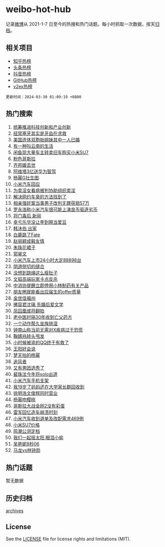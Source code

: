 # weibo-hot-hub

记录[微博](https://www.weibo.com)从 2021-1-7 日至今的热搜和热门话题。每小时抓取一次数据，按天[归档](archives)。

## 相关项目

- [知乎热榜](https://github.com/lonnyzhang423/zhihu-hot-hub)
- [头条热榜](https://github.com/lonnyzhang423/toutiao-hot-hub)
- [抖音热榜](https://github.com/lonnyzhang423/douyin-hot-hub)
- [GitHub热榜](https://github.com/lonnyzhang423/github-hot-hub)
- [v2ex热榜](https://github.com/lonnyzhang423/v2ex-hot-hub)


`更新时间：2024-03-30 01:09:19 +0800`

## 热门搜索

1. [统筹推进科技创新和产业创新](https://m.weibo.cn/search?containerid=100103type%3D1%26t%3D10%26q%3D%23%E7%BB%9F%E7%AD%B9%E6%8E%A8%E8%BF%9B%E7%A7%91%E6%8A%80%E5%88%9B%E6%96%B0%E5%92%8C%E4%BA%A7%E4%B8%9A%E5%88%9B%E6%96%B0%23&stream_entry_id=51&isnewpage=1&extparam=seat%3D1%26filter_type%3Drealtimehot%26c_type%3D51%26stream_entry_id%3D51%26pos%3D0%26q%3D%2523%25E7%25BB%259F%25E7%25AD%25B9%25E6%258E%25A8%25E8%25BF%259B%25E7%25A7%2591%25E6%258A%2580%25E5%2588%259B%25E6%2596%25B0%25E5%2592%258C%25E4%25BA%25A7%25E4%25B8%259A%25E5%2588%259B%25E6%2596%25B0%2523%26dgr%3D0%26cate%3D10103%26display_time%3D1711732158%26pre_seqid%3D17117321585030437704)
1. [经常塞牙其实是牙齿在求救](https://m.weibo.cn/search?containerid=100103type%3D1%26t%3D10%26q%3D%23%E7%BB%8F%E5%B8%B8%E5%A1%9E%E7%89%99%E5%85%B6%E5%AE%9E%E6%98%AF%E7%89%99%E9%BD%BF%E5%9C%A8%E6%B1%82%E6%95%91%23&stream_entry_id=31&isnewpage=1&extparam=seat%3D1%26realpos%3D1%26band_rank%3D1%26pos%3D0%26c_type%3D31%26cate%3D5001%26lcate%3D5001%26stream_entry_id%3D31%26filter_type%3Drealtimehot%26q%3D%2523%25E7%25BB%258F%25E5%25B8%25B8%25E5%25A1%259E%25E7%2589%2599%25E5%2585%25B6%25E5%25AE%259E%25E6%2598%25AF%25E7%2589%2599%25E9%25BD%25BF%25E5%259C%25A8%25E6%25B1%2582%25E6%2595%2591%2523%26flag%3D2%26dgr%3D0%26display_time%3D1711732158%26pre_seqid%3D17117321585030437704)
1. [美国连体双胞胎姐妹其中一人已婚](https://m.weibo.cn/search?containerid=100103type%3D1%26t%3D10%26q%3D%23%E7%BE%8E%E5%9B%BD%E8%BF%9E%E4%BD%93%E5%8F%8C%E8%83%9E%E8%83%8E%E5%A7%90%E5%A6%B9%E5%85%B6%E4%B8%AD%E4%B8%80%E4%BA%BA%E5%B7%B2%E5%A9%9A%23&stream_entry_id=31&isnewpage=1&extparam=seat%3D1%26realpos%3D2%26band_rank%3D2%26pos%3D1%26c_type%3D31%26cate%3D5001%26lcate%3D5001%26stream_entry_id%3D31%26filter_type%3Drealtimehot%26q%3D%2523%25E7%25BE%258E%25E5%259B%25BD%25E8%25BF%259E%25E4%25BD%2593%25E5%258F%258C%25E8%2583%259E%25E8%2583%258E%25E5%25A7%2590%25E5%25A6%25B9%25E5%2585%25B6%25E4%25B8%25AD%25E4%25B8%2580%25E4%25BA%25BA%25E5%25B7%25B2%25E5%25A9%259A%2523%26flag%3D2%26dgr%3D0%26display_time%3D1711732158%26pre_seqid%3D17117321585030437704)
1. [有一种叫云南的生活](https://m.weibo.cn/search?containerid=100103type%3D1%26t%3D10%26q%3D%23%E6%9C%89%E4%B8%80%E7%A7%8D%E5%8F%AB%E4%BA%91%E5%8D%97%E7%9A%84%E7%94%9F%E6%B4%BB%23&stream_entry_id=31&isnewpage=1&extparam=seat%3D1%26realpos%3D3%26band_rank%3D3%26pos%3D2%26c_type%3D31%26cate%3D5001%26lcate%3D5001%26stream_entry_id%3D31%26filter_type%3Drealtimehot%26q%3D%2523%25E6%259C%2589%25E4%25B8%2580%25E7%25A7%258D%25E5%258F%25AB%25E4%25BA%2591%25E5%258D%2597%25E7%259A%2584%25E7%2594%259F%25E6%25B4%25BB%2523%26flag%3D0%26dgr%3D0%26display_time%3D1711732158%26pre_seqid%3D17117321585030437704)
1. [闲鱼现大量车主转卖旧车购买小米SU7](https://m.weibo.cn/search?containerid=100103type%3D1%26t%3D10%26q%3D%23%E9%97%B2%E9%B1%BC%E7%8E%B0%E5%A4%A7%E9%87%8F%E8%BD%A6%E4%B8%BB%E8%BD%AC%E5%8D%96%E6%97%A7%E8%BD%A6%E8%B4%AD%E4%B9%B0%E5%B0%8F%E7%B1%B3SU7%23&stream_entry_id=31&isnewpage=1&extparam=seat%3D1%26realpos%3D4%26band_rank%3D4%26pos%3D3%26c_type%3D31%26cate%3D5001%26lcate%3D5001%26stream_entry_id%3D31%26filter_type%3Drealtimehot%26q%3D%2523%25E9%2597%25B2%25E9%25B1%25BC%25E7%258E%25B0%25E5%25A4%25A7%25E9%2587%258F%25E8%25BD%25A6%25E4%25B8%25BB%25E8%25BD%25AC%25E5%258D%2596%25E6%2597%25A7%25E8%25BD%25A6%25E8%25B4%25AD%25E4%25B9%25B0%25E5%25B0%258F%25E7%25B1%25B3SU7%2523%26flag%3D2%26dgr%3D0%26display_time%3D1711732158%26pre_seqid%3D17117321585030437704)
1. [粉色哥斯拉](https://m.weibo.cn/search?containerid=100103type%3D1%26t%3D10%26q%3D%E7%B2%89%E8%89%B2%E5%93%A5%E6%96%AF%E6%8B%89&stream_entry_id=31&isnewpage=1&extparam=seat%3D1%26realpos%3D5%26band_rank%3D5%26pos%3D4%26c_type%3D31%26cate%3D5001%26lcate%3D5001%26stream_entry_id%3D31%26filter_type%3Drealtimehot%26q%3D%25E7%25B2%2589%25E8%2589%25B2%25E5%2593%25A5%25E6%2596%25AF%25E6%258B%2589%26flag%3D2%26dgr%3D0%26display_time%3D1711732158%26pre_seqid%3D17117321585030437704)
1. [齐邦媛去世](https://m.weibo.cn/search?containerid=100103type%3D1%26t%3D10%26q%3D%23%E9%BD%90%E9%82%A6%E5%AA%9B%E5%8E%BB%E4%B8%96%23&stream_entry_id=31&isnewpage=1&extparam=seat%3D1%26realpos%3D6%26band_rank%3D6%26pos%3D5%26c_type%3D31%26cate%3D5001%26lcate%3D5001%26stream_entry_id%3D31%26filter_type%3Drealtimehot%26q%3D%2523%25E9%25BD%2590%25E9%2582%25A6%25E5%25AA%259B%25E5%258E%25BB%25E4%25B8%2596%2523%26flag%3D0%26dgr%3D0%26display_time%3D1711732158%26pre_seqid%3D17117321585030437704)
1. [阿维塔3亿送华为智驾](https://m.weibo.cn/search?containerid=100103type%3D1%26t%3D10%26q%3D%23%E9%98%BF%E7%BB%B4%E5%A1%943%E4%BA%BF%E9%80%81%E5%8D%8E%E4%B8%BA%E6%99%BA%E9%A9%BE%23&stream_entry_id=31&isnewpage=1&extparam=seat%3D1%26band_rank%3D7%26pos%3D6%26c_type%3D31%26is_ad_pos%3D1%26topic_ad%3D1%26cate%3D5001%26lcate%3D5001%26stream_entry_id%3D31%26filter_type%3Drealtimehot%26q%3D%2523%25E9%2598%25BF%25E7%25BB%25B4%25E5%25A1%25943%25E4%25BA%25BF%25E9%2580%2581%25E5%258D%258E%25E4%25B8%25BA%25E6%2599%25BA%25E9%25A9%25BE%2523%26dgr%3D0%26adid%3D229739%26display_time%3D1711732158%26pre_seqid%3D17117321585030437704)
1. [杨幂G社生图](https://m.weibo.cn/search?containerid=100103type%3D1%26t%3D10%26q%3D%E6%9D%A8%E5%B9%82G%E7%A4%BE%E7%94%9F%E5%9B%BE&stream_entry_id=31&isnewpage=1&extparam=seat%3D1%26realpos%3D7%26band_rank%3D7%26pos%3D7%26c_type%3D31%26cate%3D5001%26lcate%3D5001%26stream_entry_id%3D31%26filter_type%3Drealtimehot%26q%3D%25E6%259D%25A8%25E5%25B9%2582G%25E7%25A4%25BE%25E7%2594%259F%25E5%259B%25BE%26flag%3D2%26dgr%3D0%26display_time%3D1711732158%26pre_seqid%3D17117321585030437704)
1. [小米汽车回应](https://m.weibo.cn/search?containerid=100103type%3D1%26t%3D10%26q%3D%23%E5%B0%8F%E7%B1%B3%E6%B1%BD%E8%BD%A6%E5%9B%9E%E5%BA%94%23&stream_entry_id=31&isnewpage=1&extparam=seat%3D1%26realpos%3D8%26band_rank%3D8%26pos%3D8%26c_type%3D31%26cate%3D5001%26lcate%3D5001%26stream_entry_id%3D31%26filter_type%3Drealtimehot%26q%3D%2523%25E5%25B0%258F%25E7%25B1%25B3%25E6%25B1%25BD%25E8%25BD%25A6%25E5%259B%259E%25E5%25BA%2594%2523%26flag%3D0%26dgr%3D0%26display_time%3D1711732158%26pre_seqid%3D17117321585030437704)
1. [为卖淫女看病被判协助组织卖淫](https://m.weibo.cn/search?containerid=100103type%3D1%26t%3D10%26q%3D%23%E4%B8%BA%E5%8D%96%E6%B7%AB%E5%A5%B3%E7%9C%8B%E7%97%85%E8%A2%AB%E5%88%A4%E5%8D%8F%E5%8A%A9%E7%BB%84%E7%BB%87%E5%8D%96%E6%B7%AB%23&stream_entry_id=31&isnewpage=1&extparam=seat%3D1%26realpos%3D9%26band_rank%3D9%26pos%3D9%26c_type%3D31%26cate%3D5001%26lcate%3D5001%26stream_entry_id%3D31%26filter_type%3Drealtimehot%26q%3D%2523%25E4%25B8%25BA%25E5%258D%2596%25E6%25B7%25AB%25E5%25A5%25B3%25E7%259C%258B%25E7%2597%2585%25E8%25A2%25AB%25E5%2588%25A4%25E5%258D%258F%25E5%258A%25A9%25E7%25BB%2584%25E7%25BB%2587%25E5%258D%2596%25E6%25B7%25AB%2523%26flag%3D2%26dgr%3D0%26display_time%3D1711732158%26pre_seqid%3D17117321585030437704)
1. [解决网约车臭的方法找到了](https://m.weibo.cn/search?containerid=100103type%3D1%26t%3D10%26q%3D%23%E8%A7%A3%E5%86%B3%E7%BD%91%E7%BA%A6%E8%BD%A6%E8%87%AD%E7%9A%84%E6%96%B9%E6%B3%95%E6%89%BE%E5%88%B0%E4%BA%86%23&stream_entry_id=31&isnewpage=1&extparam=seat%3D1%26realpos%3D10%26band_rank%3D10%26pos%3D10%26c_type%3D31%26cate%3D5001%26lcate%3D5001%26stream_entry_id%3D31%26filter_type%3Drealtimehot%26q%3D%2523%25E8%25A7%25A3%25E5%2586%25B3%25E7%25BD%2591%25E7%25BA%25A6%25E8%25BD%25A6%25E8%2587%25AD%25E7%259A%2584%25E6%2596%25B9%25E6%25B3%2595%25E6%2589%25BE%25E5%2588%25B0%25E4%25BA%2586%2523%26flag%3D0%26dgr%3D0%26display_time%3D1711732158%26pre_seqid%3D17117321585030437704)
1. [相亲强奸案当事男子改判无罪获赔57万](https://m.weibo.cn/search?containerid=100103type%3D1%26t%3D10%26q%3D%23%E7%9B%B8%E4%BA%B2%E5%BC%BA%E5%A5%B8%E6%A1%88%E5%BD%93%E4%BA%8B%E7%94%B7%E5%AD%90%E6%94%B9%E5%88%A4%E6%97%A0%E7%BD%AA%E8%8E%B7%E8%B5%9457%E4%B8%87%23&stream_entry_id=31&isnewpage=1&extparam=seat%3D1%26realpos%3D11%26band_rank%3D11%26pos%3D11%26c_type%3D31%26cate%3D5001%26lcate%3D5001%26stream_entry_id%3D31%26filter_type%3Drealtimehot%26q%3D%2523%25E7%259B%25B8%25E4%25BA%25B2%25E5%25BC%25BA%25E5%25A5%25B8%25E6%25A1%2588%25E5%25BD%2593%25E4%25BA%258B%25E7%2594%25B7%25E5%25AD%2590%25E6%2594%25B9%25E5%2588%25A4%25E6%2597%25A0%25E7%25BD%25AA%25E8%258E%25B7%25E8%25B5%259457%25E4%25B8%2587%2523%26flag%3D2%26dgr%3D0%26display_time%3D1711732158%26pre_seqid%3D17117321585030437704)
1. [罗永浩称小米汽车很可能上演良币驱逐劣币](https://m.weibo.cn/search?containerid=100103type%3D1%26t%3D10%26q%3D%23%E7%BD%97%E6%B0%B8%E6%B5%A9%E7%A7%B0%E5%B0%8F%E7%B1%B3%E6%B1%BD%E8%BD%A6%E5%BE%88%E5%8F%AF%E8%83%BD%E4%B8%8A%E6%BC%94%E8%89%AF%E5%B8%81%E9%A9%B1%E9%80%90%E5%8A%A3%E5%B8%81%23&stream_entry_id=31&isnewpage=1&extparam=seat%3D1%26realpos%3D12%26band_rank%3D12%26pos%3D12%26c_type%3D31%26cate%3D5001%26lcate%3D5001%26stream_entry_id%3D31%26filter_type%3Drealtimehot%26q%3D%2523%25E7%25BD%2597%25E6%25B0%25B8%25E6%25B5%25A9%25E7%25A7%25B0%25E5%25B0%258F%25E7%25B1%25B3%25E6%25B1%25BD%25E8%25BD%25A6%25E5%25BE%2588%25E5%258F%25AF%25E8%2583%25BD%25E4%25B8%258A%25E6%25BC%2594%25E8%2589%25AF%25E5%25B8%2581%25E9%25A9%25B1%25E9%2580%2590%25E5%258A%25A3%25E5%25B8%2581%2523%26flag%3D2%26dgr%3D0%26display_time%3D1711732158%26pre_seqid%3D17117321585030437704)
1. [将门毒后 新丽](https://m.weibo.cn/search?containerid=100103type%3D1%26t%3D10%26q%3D%E5%B0%86%E9%97%A8%E6%AF%92%E5%90%8E+%E6%96%B0%E4%B8%BD&stream_entry_id=31&isnewpage=1&extparam=seat%3D1%26realpos%3D13%26band_rank%3D13%26pos%3D13%26c_type%3D31%26cate%3D5001%26lcate%3D5001%26stream_entry_id%3D31%26filter_type%3Drealtimehot%26q%3D%25E5%25B0%2586%25E9%2597%25A8%25E6%25AF%2592%25E5%2590%258E%2520%25E6%2596%25B0%25E4%25B8%25BD%26flag%3D2%26dgr%3D0%26display_time%3D1711732158%26pre_seqid%3D17117321585030437704)
1. [幸亏乐华没让李到晛当爱豆](https://m.weibo.cn/search?containerid=100103type%3D1%26t%3D10%26q%3D%23%E5%B9%B8%E4%BA%8F%E4%B9%90%E5%8D%8E%E6%B2%A1%E8%AE%A9%E6%9D%8E%E5%88%B0%E6%99%9B%E5%BD%93%E7%88%B1%E8%B1%86%23&stream_entry_id=31&isnewpage=1&extparam=seat%3D1%26realpos%3D14%26band_rank%3D14%26pos%3D14%26c_type%3D31%26cate%3D5001%26lcate%3D5001%26stream_entry_id%3D31%26filter_type%3Drealtimehot%26q%3D%2523%25E5%25B9%25B8%25E4%25BA%258F%25E4%25B9%2590%25E5%258D%258E%25E6%25B2%25A1%25E8%25AE%25A9%25E6%259D%258E%25E5%2588%25B0%25E6%2599%259B%25E5%25BD%2593%25E7%2588%25B1%25E8%25B1%2586%2523%26flag%3D1%26dgr%3D0%26display_time%3D1711732158%26pre_seqid%3D17117321585030437704)
1. [韩沐伯 出家](https://m.weibo.cn/search?containerid=100103type%3D1%26t%3D10%26q%3D%E9%9F%A9%E6%B2%90%E4%BC%AF+%E5%87%BA%E5%AE%B6&stream_entry_id=31&isnewpage=1&extparam=seat%3D1%26realpos%3D15%26band_rank%3D15%26pos%3D15%26c_type%3D31%26cate%3D5001%26lcate%3D5001%26stream_entry_id%3D31%26filter_type%3Drealtimehot%26q%3D%25E9%259F%25A9%25E6%25B2%2590%25E4%25BC%25AF%2520%25E5%2587%25BA%25E5%25AE%25B6%26flag%3D2%26dgr%3D0%26display_time%3D1711732158%26pre_seqid%3D17117321585030437704)
1. [白鹿跳了Fate](https://m.weibo.cn/search?containerid=100103type%3D1%26t%3D10%26q%3D%23%E7%99%BD%E9%B9%BF%E8%B7%B3%E4%BA%86Fate%23&stream_entry_id=31&isnewpage=1&extparam=seat%3D1%26realpos%3D16%26band_rank%3D16%26pos%3D16%26c_type%3D31%26cate%3D5001%26lcate%3D5001%26stream_entry_id%3D31%26filter_type%3Drealtimehot%26q%3D%2523%25E7%2599%25BD%25E9%25B9%25BF%25E8%25B7%25B3%25E4%25BA%2586Fate%2523%26flag%3D2%26dgr%3D0%26display_time%3D1711732158%26pre_seqid%3D17117321585030437704)
1. [赵丽颖成毅友情](https://m.weibo.cn/search?containerid=100103type%3D1%26t%3D10%26q%3D%E8%B5%B5%E4%B8%BD%E9%A2%96%E6%88%90%E6%AF%85%E5%8F%8B%E6%83%85&stream_entry_id=31&isnewpage=1&extparam=seat%3D1%26realpos%3D17%26band_rank%3D17%26pos%3D17%26c_type%3D31%26cate%3D5001%26lcate%3D5001%26stream_entry_id%3D31%26filter_type%3Drealtimehot%26q%3D%25E8%25B5%25B5%25E4%25B8%25BD%25E9%25A2%2596%25E6%2588%2590%25E6%25AF%2585%25E5%258F%258B%25E6%2583%2585%26flag%3D0%26dgr%3D0%26display_time%3D1711732158%26pre_seqid%3D17117321585030437704)
1. [朱珠花裙子](https://m.weibo.cn/search?containerid=100103type%3D1%26t%3D10%26q%3D%E6%9C%B1%E7%8F%A0%E8%8A%B1%E8%A3%99%E5%AD%90&stream_entry_id=31&isnewpage=1&extparam=seat%3D1%26realpos%3D18%26band_rank%3D18%26pos%3D18%26c_type%3D31%26cate%3D5001%26lcate%3D5001%26stream_entry_id%3D31%26filter_type%3Drealtimehot%26q%3D%25E6%259C%25B1%25E7%258F%25A0%25E8%258A%25B1%25E8%25A3%2599%25E5%25AD%2590%26flag%3D1%26dgr%3D0%26display_time%3D1711732158%26pre_seqid%3D17117321585030437704)
1. [郭昊文](https://m.weibo.cn/search?containerid=100103type%3D1%26t%3D10%26q%3D%E9%83%AD%E6%98%8A%E6%96%87&stream_entry_id=31&isnewpage=1&extparam=seat%3D1%26realpos%3D19%26band_rank%3D19%26pos%3D19%26c_type%3D31%26cate%3D5001%26lcate%3D5001%26stream_entry_id%3D31%26filter_type%3Drealtimehot%26q%3D%25E9%2583%25AD%25E6%2598%258A%25E6%2596%2587%26flag%3D0%26dgr%3D0%26display_time%3D1711732158%26pre_seqid%3D17117321585030437704)
1. [小米汽车上市24小时大定88898台](https://m.weibo.cn/search?containerid=100103type%3D1%26t%3D10%26q%3D%23%E5%B0%8F%E7%B1%B3%E6%B1%BD%E8%BD%A6%E4%B8%8A%E5%B8%8224%E5%B0%8F%E6%97%B6%E5%A4%A7%E5%AE%9A88898%E5%8F%B0%23&stream_entry_id=31&isnewpage=1&extparam=seat%3D1%26realpos%3D20%26band_rank%3D20%26pos%3D20%26c_type%3D31%26cate%3D5001%26lcate%3D5001%26stream_entry_id%3D31%26filter_type%3Drealtimehot%26q%3D%2523%25E5%25B0%258F%25E7%25B1%25B3%25E6%25B1%25BD%25E8%25BD%25A6%25E4%25B8%258A%25E5%25B8%258224%25E5%25B0%258F%25E6%2597%25B6%25E5%25A4%25A7%25E5%25AE%259A88898%25E5%258F%25B0%2523%26flag%3D0%26dgr%3D0%26display_time%3D1711732158%26pre_seqid%3D17117321585030437704)
1. [阴道侧切的缝合](https://m.weibo.cn/search?containerid=100103type%3D1%26t%3D10%26q%3D%E9%98%B4%E9%81%93%E4%BE%A7%E5%88%87%E7%9A%84%E7%BC%9D%E5%90%88&stream_entry_id=31&isnewpage=1&extparam=seat%3D1%26realpos%3D21%26band_rank%3D21%26pos%3D21%26c_type%3D31%26cate%3D5001%26lcate%3D5001%26stream_entry_id%3D31%26filter_type%3Drealtimehot%26q%3D%25E9%2598%25B4%25E9%2581%2593%25E4%25BE%25A7%25E5%2588%2587%25E7%259A%2584%25E7%25BC%259D%25E5%2590%2588%26flag%3D0%26dgr%3D0%26display_time%3D1711732158%26pre_seqid%3D17117321585030437704)
1. [没想到跳绳这么瘦肚子](https://m.weibo.cn/search?containerid=100103type%3D1%26t%3D10%26q%3D%E6%B2%A1%E6%83%B3%E5%88%B0%E8%B7%B3%E7%BB%B3%E8%BF%99%E4%B9%88%E7%98%A6%E8%82%9A%E5%AD%90&stream_entry_id=31&isnewpage=1&extparam=seat%3D1%26realpos%3D22%26band_rank%3D22%26pos%3D22%26c_type%3D31%26cate%3D5001%26lcate%3D5001%26stream_entry_id%3D31%26filter_type%3Drealtimehot%26q%3D%25E6%25B2%25A1%25E6%2583%25B3%25E5%2588%25B0%25E8%25B7%25B3%25E7%25BB%25B3%25E8%25BF%2599%25E4%25B9%2588%25E7%2598%25A6%25E8%2582%259A%25E5%25AD%2590%26flag%3D0%26dgr%3D0%26display_time%3D1711732158%26pre_seqid%3D17117321585030437704)
1. [文韬高端玩家卡点反杀](https://m.weibo.cn/search?containerid=100103type%3D1%26t%3D10%26q%3D%23%E6%96%87%E9%9F%AC%E9%AB%98%E7%AB%AF%E7%8E%A9%E5%AE%B6%E5%8D%A1%E7%82%B9%E5%8F%8D%E6%9D%80%23&stream_entry_id=31&isnewpage=1&extparam=seat%3D1%26realpos%3D23%26band_rank%3D23%26pos%3D23%26c_type%3D31%26cate%3D5001%26lcate%3D5001%26stream_entry_id%3D31%26filter_type%3Drealtimehot%26q%3D%2523%25E6%2596%2587%25E9%259F%25AC%25E9%25AB%2598%25E7%25AB%25AF%25E7%258E%25A9%25E5%25AE%25B6%25E5%258D%25A1%25E7%2582%25B9%25E5%258F%258D%25E6%259D%2580%2523%26flag%3D1%26dgr%3D0%26display_time%3D1711732158%26pre_seqid%3D17117321585030437704)
1. [中消协提醒立即停用小林制药有关产品](https://m.weibo.cn/search?containerid=100103type%3D1%26t%3D10%26q%3D%23%E4%B8%AD%E6%B6%88%E5%8D%8F%E6%8F%90%E9%86%92%E7%AB%8B%E5%8D%B3%E5%81%9C%E7%94%A8%E5%B0%8F%E6%9E%97%E5%88%B6%E8%8D%AF%E6%9C%89%E5%85%B3%E4%BA%A7%E5%93%81%23&stream_entry_id=31&isnewpage=1&extparam=seat%3D1%26realpos%3D24%26band_rank%3D24%26pos%3D24%26c_type%3D31%26cate%3D5001%26lcate%3D5001%26stream_entry_id%3D31%26filter_type%3Drealtimehot%26q%3D%2523%25E4%25B8%25AD%25E6%25B6%2588%25E5%258D%258F%25E6%258F%2590%25E9%2586%2592%25E7%25AB%258B%25E5%258D%25B3%25E5%2581%259C%25E7%2594%25A8%25E5%25B0%258F%25E6%259E%2597%25E5%2588%25B6%25E8%258D%25AF%25E6%259C%2589%25E5%2585%25B3%25E4%25BA%25A7%25E5%2593%2581%2523%26flag%3D0%26dgr%3D0%26display_time%3D1711732158%26pre_seqid%3D17117321585030437704)
1. [朋友圈就能看出应届生的offer质量](https://m.weibo.cn/search?containerid=100103type%3D1%26t%3D10%26q%3D%23%E6%9C%8B%E5%8F%8B%E5%9C%88%E5%B0%B1%E8%83%BD%E7%9C%8B%E5%87%BA%E5%BA%94%E5%B1%8A%E7%94%9F%E7%9A%84offer%E8%B4%A8%E9%87%8F%23&stream_entry_id=31&isnewpage=1&extparam=seat%3D1%26realpos%3D25%26band_rank%3D25%26pos%3D25%26c_type%3D31%26cate%3D5001%26lcate%3D5001%26stream_entry_id%3D31%26filter_type%3Drealtimehot%26q%3D%2523%25E6%259C%258B%25E5%258F%258B%25E5%259C%2588%25E5%25B0%25B1%25E8%2583%25BD%25E7%259C%258B%25E5%2587%25BA%25E5%25BA%2594%25E5%25B1%258A%25E7%2594%259F%25E7%259A%2584offer%25E8%25B4%25A8%25E9%2587%258F%2523%26flag%3D0%26dgr%3D0%26display_time%3D1711732158%26pre_seqid%3D17117321585030437704)
1. [金世佳福州](https://m.weibo.cn/search?containerid=100103type%3D1%26t%3D10%26q%3D%E9%87%91%E4%B8%96%E4%BD%B3%E7%A6%8F%E5%B7%9E&stream_entry_id=31&isnewpage=1&extparam=seat%3D1%26realpos%3D26%26band_rank%3D26%26pos%3D26%26c_type%3D31%26cate%3D5001%26lcate%3D5001%26stream_entry_id%3D31%26filter_type%3Drealtimehot%26q%3D%25E9%2587%2591%25E4%25B8%2596%25E4%25BD%25B3%25E7%25A6%258F%25E5%25B7%259E%26flag%3D1%26dgr%3D0%26display_time%3D1711732158%26pre_seqid%3D17117321585030437704)
1. [拂容君沈璃 先婚后爱文学](https://m.weibo.cn/search?containerid=100103type%3D1%26t%3D10%26q%3D%E6%8B%82%E5%AE%B9%E5%90%9B%E6%B2%88%E7%92%83+%E5%85%88%E5%A9%9A%E5%90%8E%E7%88%B1%E6%96%87%E5%AD%A6&stream_entry_id=31&isnewpage=1&extparam=seat%3D1%26realpos%3D27%26band_rank%3D27%26pos%3D27%26c_type%3D31%26cate%3D5001%26lcate%3D5001%26stream_entry_id%3D31%26filter_type%3Drealtimehot%26q%3D%25E6%258B%2582%25E5%25AE%25B9%25E5%2590%259B%25E6%25B2%2588%25E7%2592%2583%2520%25E5%2585%2588%25E5%25A9%259A%25E5%2590%258E%25E7%2588%25B1%25E6%2596%2587%25E5%25AD%25A6%26flag%3D0%26dgr%3D0%26display_time%3D1711732158%26pre_seqid%3D17117321585030437704)
1. [凤囚凰或将翻拍](https://m.weibo.cn/search?containerid=100103type%3D1%26t%3D10%26q%3D%23%E5%87%A4%E5%9B%9A%E5%87%B0%E6%88%96%E5%B0%86%E7%BF%BB%E6%8B%8D%23&stream_entry_id=31&isnewpage=1&extparam=seat%3D1%26realpos%3D28%26band_rank%3D28%26pos%3D28%26c_type%3D31%26cate%3D5001%26lcate%3D5001%26stream_entry_id%3D31%26filter_type%3Drealtimehot%26q%3D%2523%25E5%2587%25A4%25E5%259B%259A%25E5%2587%25B0%25E6%2588%2596%25E5%25B0%2586%25E7%25BF%25BB%25E6%258B%258D%2523%26flag%3D0%26dgr%3D0%26display_time%3D1711732158%26pre_seqid%3D17117321585030437704)
1. [老中医时隔30年收到亡父药方](https://m.weibo.cn/search?containerid=100103type%3D1%26t%3D10%26q%3D%23%E8%80%81%E4%B8%AD%E5%8C%BB%E6%97%B6%E9%9A%9430%E5%B9%B4%E6%94%B6%E5%88%B0%E4%BA%A1%E7%88%B6%E8%8D%AF%E6%96%B9%23&stream_entry_id=31&isnewpage=1&extparam=seat%3D1%26realpos%3D29%26band_rank%3D29%26pos%3D29%26c_type%3D31%26cate%3D5001%26lcate%3D5001%26stream_entry_id%3D31%26filter_type%3Drealtimehot%26q%3D%2523%25E8%2580%2581%25E4%25B8%25AD%25E5%258C%25BB%25E6%2597%25B6%25E9%259A%259430%25E5%25B9%25B4%25E6%2594%25B6%25E5%2588%25B0%25E4%25BA%25A1%25E7%2588%25B6%25E8%258D%25AF%25E6%2596%25B9%2523%26flag%3D32768%26dgr%3D0%26display_time%3D1711732158%26pre_seqid%3D17117321585030437704)
1. [一个动作帮久坐族排湿](https://m.weibo.cn/search?containerid=100103type%3D1%26t%3D10%26q%3D%23%E4%B8%80%E4%B8%AA%E5%8A%A8%E4%BD%9C%E5%B8%AE%E4%B9%85%E5%9D%90%E6%97%8F%E6%8E%92%E6%B9%BF%23&stream_entry_id=31&isnewpage=1&extparam=seat%3D1%26realpos%3D30%26band_rank%3D30%26pos%3D30%26c_type%3D31%26cate%3D5001%26lcate%3D5001%26stream_entry_id%3D31%26filter_type%3Drealtimehot%26q%3D%2523%25E4%25B8%2580%25E4%25B8%25AA%25E5%258A%25A8%25E4%25BD%259C%25E5%25B8%25AE%25E4%25B9%2585%25E5%259D%2590%25E6%2597%258F%25E6%258E%2592%25E6%25B9%25BF%2523%26flag%3D1%26dgr%3D0%26display_time%3D1711732158%26pre_seqid%3D17117321585030437704)
1. [钟南山称当前无需对X疾病过于恐慌](https://m.weibo.cn/search?containerid=100103type%3D1%26t%3D10%26q%3D%23%E9%92%9F%E5%8D%97%E5%B1%B1%E7%A7%B0%E5%BD%93%E5%89%8D%E6%97%A0%E9%9C%80%E5%AF%B9X%E7%96%BE%E7%97%85%E8%BF%87%E4%BA%8E%E6%81%90%E6%85%8C%23&stream_entry_id=31&isnewpage=1&extparam=seat%3D1%26realpos%3D31%26band_rank%3D31%26pos%3D31%26c_type%3D31%26cate%3D5001%26lcate%3D5001%26stream_entry_id%3D31%26filter_type%3Drealtimehot%26q%3D%2523%25E9%2592%259F%25E5%258D%2597%25E5%25B1%25B1%25E7%25A7%25B0%25E5%25BD%2593%25E5%2589%258D%25E6%2597%25A0%25E9%259C%2580%25E5%25AF%25B9X%25E7%2596%25BE%25E7%2597%2585%25E8%25BF%2587%25E4%25BA%258E%25E6%2581%2590%25E6%2585%258C%2523%26flag%3D1%26dgr%3D0%26display_time%3D1711732158%26pre_seqid%3D17117321585030437704)
1. [鞠婧祎转头甩发](https://m.weibo.cn/search?containerid=100103type%3D1%26t%3D10%26q%3D%23%E9%9E%A0%E5%A9%A7%E7%A5%8E%E8%BD%AC%E5%A4%B4%E7%94%A9%E5%8F%91%23&stream_entry_id=31&isnewpage=1&extparam=seat%3D1%26realpos%3D32%26band_rank%3D32%26pos%3D32%26c_type%3D31%26cate%3D5001%26lcate%3D5001%26stream_entry_id%3D31%26filter_type%3Drealtimehot%26q%3D%2523%25E9%259E%25A0%25E5%25A9%25A7%25E7%25A5%258E%25E8%25BD%25AC%25E5%25A4%25B4%25E7%2594%25A9%25E5%258F%2591%2523%26flag%3D0%26dgr%3D0%26display_time%3D1711732158%26pre_seqid%3D17117321585030437704)
1. [小时候被盗的QQ终于有救了](https://m.weibo.cn/search?containerid=100103type%3D1%26t%3D10%26q%3D%23%E5%B0%8F%E6%97%B6%E5%80%99%E8%A2%AB%E7%9B%97%E7%9A%84QQ%E7%BB%88%E4%BA%8E%E6%9C%89%E6%95%91%E4%BA%86%23&stream_entry_id=31&isnewpage=1&extparam=seat%3D1%26realpos%3D33%26band_rank%3D33%26pos%3D33%26c_type%3D31%26cate%3D5001%26lcate%3D5001%26stream_entry_id%3D31%26filter_type%3Drealtimehot%26q%3D%2523%25E5%25B0%258F%25E6%2597%25B6%25E5%2580%2599%25E8%25A2%25AB%25E7%259B%2597%25E7%259A%2584QQ%25E7%25BB%2588%25E4%25BA%258E%25E6%259C%2589%25E6%2595%2591%25E4%25BA%2586%2523%26flag%3D0%26dgr%3D0%26display_time%3D1711732158%26pre_seqid%3D17117321585030437704)
1. [王阳好会说](https://m.weibo.cn/search?containerid=100103type%3D1%26t%3D10%26q%3D%23%E7%8E%8B%E9%98%B3%E5%A5%BD%E4%BC%9A%E8%AF%B4%23&stream_entry_id=31&isnewpage=1&extparam=seat%3D1%26realpos%3D34%26band_rank%3D34%26pos%3D34%26c_type%3D31%26cate%3D5001%26lcate%3D5001%26stream_entry_id%3D31%26filter_type%3Drealtimehot%26q%3D%2523%25E7%258E%258B%25E9%2598%25B3%25E5%25A5%25BD%25E4%25BC%259A%25E8%25AF%25B4%2523%26flag%3D0%26dgr%3D0%26display_time%3D1711732158%26pre_seqid%3D17117321585030437704)
1. [梦天拍的杨幂](https://m.weibo.cn/search?containerid=100103type%3D1%26t%3D10%26q%3D%23%E6%A2%A6%E5%A4%A9%E6%8B%8D%E7%9A%84%E6%9D%A8%E5%B9%82%23&stream_entry_id=31&isnewpage=1&extparam=seat%3D1%26realpos%3D35%26band_rank%3D35%26pos%3D35%26c_type%3D31%26cate%3D5001%26lcate%3D5001%26stream_entry_id%3D31%26filter_type%3Drealtimehot%26q%3D%2523%25E6%25A2%25A6%25E5%25A4%25A9%25E6%258B%258D%25E7%259A%2584%25E6%259D%25A8%25E5%25B9%2582%2523%26flag%3D1%26dgr%3D0%26display_time%3D1711732158%26pre_seqid%3D17117321585030437704)
1. [追风者](https://m.weibo.cn/search?containerid=100103type%3D1%26t%3D10%26q%3D%E8%BF%BD%E9%A3%8E%E8%80%85&stream_entry_id=31&isnewpage=1&extparam=seat%3D1%26realpos%3D36%26band_rank%3D36%26pos%3D36%26c_type%3D31%26cate%3D5001%26lcate%3D5001%26stream_entry_id%3D31%26filter_type%3Drealtimehot%26q%3D%25E8%25BF%25BD%25E9%25A3%258E%25E8%2580%2585%26flag%3D0%26dgr%3D0%26display_time%3D1711732158%26pre_seqid%3D17117321585030437704)
1. [又有男团选秀了](https://m.weibo.cn/search?containerid=100103type%3D1%26t%3D10%26q%3D%23%E5%8F%88%E6%9C%89%E7%94%B7%E5%9B%A2%E9%80%89%E7%A7%80%E4%BA%86%23&stream_entry_id=31&isnewpage=1&extparam=seat%3D1%26realpos%3D37%26band_rank%3D37%26pos%3D37%26c_type%3D31%26cate%3D5001%26lcate%3D5001%26stream_entry_id%3D31%26filter_type%3Drealtimehot%26q%3D%2523%25E5%258F%2588%25E6%259C%2589%25E7%2594%25B7%25E5%259B%25A2%25E9%2580%2589%25E7%25A7%2580%25E4%25BA%2586%2523%26flag%3D0%26dgr%3D0%26display_time%3D1711732158%26pre_seqid%3D17117321585030437704)
1. [裴珠泫今年将solo出道](https://m.weibo.cn/search?containerid=100103type%3D1%26t%3D10%26q%3D%23%E8%A3%B4%E7%8F%A0%E6%B3%AB%E4%BB%8A%E5%B9%B4%E5%B0%86solo%E5%87%BA%E9%81%93%23&stream_entry_id=31&isnewpage=1&extparam=seat%3D1%26realpos%3D38%26band_rank%3D38%26pos%3D38%26c_type%3D31%26cate%3D5001%26lcate%3D5001%26stream_entry_id%3D31%26filter_type%3Drealtimehot%26q%3D%2523%25E8%25A3%25B4%25E7%258F%25A0%25E6%25B3%25AB%25E4%25BB%258A%25E5%25B9%25B4%25E5%25B0%2586solo%25E5%2587%25BA%25E9%2581%2593%2523%26flag%3D0%26dgr%3D0%26display_time%3D1711732158%26pre_seqid%3D17117321585030437704)
1. [小米汽车手机支架](https://m.weibo.cn/search?containerid=100103type%3D1%26t%3D10%26q%3D%23%E5%B0%8F%E7%B1%B3%E6%B1%BD%E8%BD%A6%E6%89%8B%E6%9C%BA%E6%94%AF%E6%9E%B6%23&stream_entry_id=31&isnewpage=1&extparam=seat%3D1%26realpos%3D39%26band_rank%3D39%26pos%3D39%26c_type%3D31%26cate%3D5001%26lcate%3D5001%26stream_entry_id%3D31%26filter_type%3Drealtimehot%26q%3D%2523%25E5%25B0%258F%25E7%25B1%25B3%25E6%25B1%25BD%25E8%25BD%25A6%25E6%2589%258B%25E6%259C%25BA%25E6%2594%25AF%25E6%259E%25B6%2523%26flag%3D0%26dgr%3D0%26display_time%3D1711732158%26pre_seqid%3D17117321585030437704)
1. [我19岁了妈妈还在大学家长群回收到](https://m.weibo.cn/search?containerid=100103type%3D1%26t%3D10%26q%3D%23%E6%88%9119%E5%B2%81%E4%BA%86%E5%A6%88%E5%A6%88%E8%BF%98%E5%9C%A8%E5%A4%A7%E5%AD%A6%E5%AE%B6%E9%95%BF%E7%BE%A4%E5%9B%9E%E6%94%B6%E5%88%B0%23&stream_entry_id=31&isnewpage=1&extparam=seat%3D1%26realpos%3D40%26band_rank%3D40%26pos%3D40%26c_type%3D31%26cate%3D5001%26lcate%3D5001%26stream_entry_id%3D31%26filter_type%3Drealtimehot%26q%3D%2523%25E6%2588%259119%25E5%25B2%2581%25E4%25BA%2586%25E5%25A6%2588%25E5%25A6%2588%25E8%25BF%2598%25E5%259C%25A8%25E5%25A4%25A7%25E5%25AD%25A6%25E5%25AE%25B6%25E9%2595%25BF%25E7%25BE%25A4%25E5%259B%259E%25E6%2594%25B6%25E5%2588%25B0%2523%26flag%3D0%26dgr%3D0%26display_time%3D1711732158%26pre_seqid%3D17117321585030437704)
1. [徐明浩文俊辉同时营业](https://m.weibo.cn/search?containerid=100103type%3D1%26t%3D10%26q%3D%23%E5%BE%90%E6%98%8E%E6%B5%A9%E6%96%87%E4%BF%8A%E8%BE%89%E5%90%8C%E6%97%B6%E8%90%A5%E4%B8%9A%23&stream_entry_id=31&isnewpage=1&extparam=seat%3D1%26realpos%3D41%26band_rank%3D41%26pos%3D41%26c_type%3D31%26cate%3D5001%26lcate%3D5001%26stream_entry_id%3D31%26filter_type%3Drealtimehot%26q%3D%2523%25E5%25BE%2590%25E6%2598%258E%25E6%25B5%25A9%25E6%2596%2587%25E4%25BF%258A%25E8%25BE%2589%25E5%2590%258C%25E6%2597%25B6%25E8%2590%25A5%25E4%25B8%259A%2523%26flag%3D0%26dgr%3D0%26display_time%3D1711732158%26pre_seqid%3D17117321585030437704)
1. [杨幂吻樱桃](https://m.weibo.cn/search?containerid=100103type%3D1%26t%3D10%26q%3D%23%E6%9D%A8%E5%B9%82%E5%90%BB%E6%A8%B1%E6%A1%83%23&stream_entry_id=31&isnewpage=1&extparam=seat%3D1%26realpos%3D42%26band_rank%3D42%26pos%3D42%26c_type%3D31%26cate%3D5001%26lcate%3D5001%26stream_entry_id%3D31%26filter_type%3Drealtimehot%26q%3D%2523%25E6%259D%25A8%25E5%25B9%2582%25E5%2590%25BB%25E6%25A8%25B1%25E6%25A1%2583%2523%26flag%3D0%26dgr%3D0%26display_time%3D1711732158%26pre_seqid%3D17117321585030437704)
1. [哥斯拉大战金刚2没有彩蛋](https://m.weibo.cn/search?containerid=100103type%3D1%26t%3D10%26q%3D%E5%93%A5%E6%96%AF%E6%8B%89%E5%A4%A7%E6%88%98%E9%87%91%E5%88%9A2%E6%B2%A1%E6%9C%89%E5%BD%A9%E8%9B%8B&stream_entry_id=31&isnewpage=1&extparam=seat%3D1%26realpos%3D43%26band_rank%3D43%26pos%3D43%26c_type%3D31%26cate%3D5001%26lcate%3D5001%26stream_entry_id%3D31%26filter_type%3Drealtimehot%26q%3D%25E5%2593%25A5%25E6%2596%25AF%25E6%258B%2589%25E5%25A4%25A7%25E6%2588%2598%25E9%2587%2591%25E5%2588%259A2%25E6%25B2%25A1%25E6%259C%2589%25E5%25BD%25A9%25E8%259B%258B%26flag%3D1%26dgr%3D0%26display_time%3D1711732158%26pre_seqid%3D17117321585030437704)
1. [雷军回忆造车崩溃时刻](https://m.weibo.cn/search?containerid=100103type%3D1%26t%3D10%26q%3D%23%E9%9B%B7%E5%86%9B%E5%9B%9E%E5%BF%86%E9%80%A0%E8%BD%A6%E5%B4%A9%E6%BA%83%E6%97%B6%E5%88%BB%23&stream_entry_id=31&isnewpage=1&extparam=seat%3D1%26realpos%3D44%26band_rank%3D44%26pos%3D44%26c_type%3D31%26cate%3D5001%26lcate%3D5001%26stream_entry_id%3D31%26filter_type%3Drealtimehot%26q%3D%2523%25E9%259B%25B7%25E5%2586%259B%25E5%259B%259E%25E5%25BF%2586%25E9%2580%25A0%25E8%25BD%25A6%25E5%25B4%25A9%25E6%25BA%2583%25E6%2597%25B6%25E5%2588%25BB%2523%26flag%3D0%26dgr%3D0%26display_time%3D1711732158%26pre_seqid%3D17117321585030437704)
1. [小米汽车收到退单及改配需求469例](https://m.weibo.cn/search?containerid=100103type%3D1%26t%3D10%26q%3D%23%E5%B0%8F%E7%B1%B3%E6%B1%BD%E8%BD%A6%E6%94%B6%E5%88%B0%E9%80%80%E5%8D%95%E5%8F%8A%E6%94%B9%E9%85%8D%E9%9C%80%E6%B1%82469%E4%BE%8B%23&stream_entry_id=31&isnewpage=1&extparam=seat%3D1%26realpos%3D45%26band_rank%3D45%26pos%3D45%26c_type%3D31%26cate%3D5001%26lcate%3D5001%26stream_entry_id%3D31%26filter_type%3Drealtimehot%26q%3D%2523%25E5%25B0%258F%25E7%25B1%25B3%25E6%25B1%25BD%25E8%25BD%25A6%25E6%2594%25B6%25E5%2588%25B0%25E9%2580%2580%25E5%258D%2595%25E5%258F%258A%25E6%2594%25B9%25E9%2585%258D%25E9%259C%2580%25E6%25B1%2582469%25E4%25BE%258B%2523%26flag%3D0%26dgr%3D0%26display_time%3D1711732158%26pre_seqid%3D17117321585030437704)
1. [小米SU7价格](https://m.weibo.cn/search?containerid=100103type%3D1%26t%3D10%26q%3D%E5%B0%8F%E7%B1%B3SU7%E4%BB%B7%E6%A0%BC&stream_entry_id=31&isnewpage=1&extparam=seat%3D1%26realpos%3D46%26band_rank%3D46%26pos%3D46%26c_type%3D31%26cate%3D5001%26lcate%3D5001%26stream_entry_id%3D31%26filter_type%3Drealtimehot%26q%3D%25E5%25B0%258F%25E7%25B1%25B3SU7%25E4%25BB%25B7%25E6%25A0%25BC%26flag%3D0%26dgr%3D0%26display_time%3D1711732158%26pre_seqid%3D17117321585030437704)
1. [鸣潮公测定档](https://m.weibo.cn/search?containerid=100103type%3D1%26t%3D10%26q%3D%23%E9%B8%A3%E6%BD%AE%E5%85%AC%E6%B5%8B%E5%AE%9A%E6%A1%A3%23&stream_entry_id=31&isnewpage=1&extparam=seat%3D1%26realpos%3D47%26band_rank%3D47%26pos%3D47%26c_type%3D31%26cate%3D5001%26lcate%3D5001%26stream_entry_id%3D31%26filter_type%3Drealtimehot%26q%3D%2523%25E9%25B8%25A3%25E6%25BD%25AE%25E5%2585%25AC%25E6%25B5%258B%25E5%25AE%259A%25E6%25A1%25A3%2523%26flag%3D1%26dgr%3D0%26display_time%3D1711732158%26pre_seqid%3D17117321585030437704)
1. [我们一起摇太阳 眼泪小偷](https://m.weibo.cn/search?containerid=100103type%3D1%26t%3D10%26q%3D%E6%88%91%E4%BB%AC%E4%B8%80%E8%B5%B7%E6%91%87%E5%A4%AA%E9%98%B3+%E7%9C%BC%E6%B3%AA%E5%B0%8F%E5%81%B7&stream_entry_id=31&isnewpage=1&extparam=seat%3D1%26realpos%3D48%26band_rank%3D48%26pos%3D48%26c_type%3D31%26cate%3D5001%26lcate%3D5001%26stream_entry_id%3D31%26filter_type%3Drealtimehot%26q%3D%25E6%2588%2591%25E4%25BB%25AC%25E4%25B8%2580%25E8%25B5%25B7%25E6%2591%2587%25E5%25A4%25AA%25E9%2598%25B3%2520%25E7%259C%25BC%25E6%25B3%25AA%25E5%25B0%258F%25E5%2581%25B7%26flag%3D1%26dgr%3D0%26display_time%3D1711732158%26pre_seqid%3D17117321585030437704)
1. [吴艳妮8秒06](https://m.weibo.cn/search?containerid=100103type%3D1%26t%3D10%26q%3D%23%E5%90%B4%E8%89%B3%E5%A6%AE8%E7%A7%9206%23&stream_entry_id=31&isnewpage=1&extparam=seat%3D1%26realpos%3D49%26band_rank%3D49%26pos%3D49%26c_type%3D31%26cate%3D5001%26lcate%3D5001%26stream_entry_id%3D31%26filter_type%3Drealtimehot%26q%3D%2523%25E5%2590%25B4%25E8%2589%25B3%25E5%25A6%25AE8%25E7%25A7%259206%2523%26flag%3D0%26dgr%3D0%26display_time%3D1711732158%26pre_seqid%3D17117321585030437704)
1. [马龙vs林钟勋](https://m.weibo.cn/search?containerid=100103type%3D1%26t%3D10%26q%3D%E9%A9%AC%E9%BE%99vs%E6%9E%97%E9%92%9F%E5%8B%8B&stream_entry_id=31&isnewpage=1&extparam=seat%3D1%26realpos%3D50%26band_rank%3D50%26pos%3D50%26c_type%3D31%26cate%3D5001%26lcate%3D5001%26stream_entry_id%3D31%26filter_type%3Drealtimehot%26q%3D%25E9%25A9%25AC%25E9%25BE%2599vs%25E6%259E%2597%25E9%2592%259F%25E5%258B%258B%26flag%3D0%26dgr%3D0%26display_time%3D1711732158%26pre_seqid%3D17117321585030437704)

## 热门话题

暂无数据

## 历史归档

[archives](archives)

## License

See the [LICENSE](LICENSE) file for license rights and limitations (MIT).
